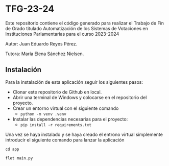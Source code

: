# TFG-23-24

Este repositorio contiene el código generado para realizar el Trabajo de Fin de Grado titulado Automatización de los Sistemas de Votaciones en Instituciones Parlamentarias para el curso 2023-2024 

Autor: Juan Eduardo Reyes Pérez.

Tutora: María Elena Sánchez Nielsen.

## Instalación

Para la instalación de esta aplicación seguir los siguientes pasos:

- Clonar este repositorio de Github en local.
- Abrir una terminal de Windows y colocarse en el repositorio del proyecto.
- Crear un entorno virtual con el siguiente comando
  -  `python -m venv .venv`
- Instalar las dependencias necesarias para el proyecto:
  - `pip install -r requirements.txt`

Una vez se haya instalado y se haya creado el entrono virtual simplemente introducir el siguiente comando para lanzar la aplicación
   
   `cd app`
   
   `flet main.py`

